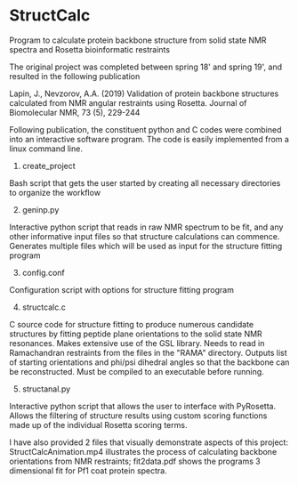 # StructCalc
Program to calculate protein backbone structure from solid state NMR spectra and Rosetta bioinformatic restraints

The original project was completed between spring 18' and spring 19', and resulted in the following publication

Lapin, J., Nevzorov, A.A. (2019) Validation of protein backbone structures calculated from NMR angular restraints using Rosetta. Journal of Biomolecular NMR, 73 (5), 229-244

Following publication, the constituent python and C codes were combined into an interactive software program. The code is easily implemented from a linux command line.

1. create_project

Bash script that gets the user started by creating all necessary directories to organize the workflow

2. geninp.py

Interactive python script that reads in raw NMR spectrum to be fit, and any other informative input files so that structure calculations can commence.
Generates multiple files which will be used as input for the structure fitting program

3. config.conf

Configuration script with options for structure fitting program

4. structcalc.c

C source code for structure fitting to produce numerous candidate structures by fitting peptide plane orientations to the solid state NMR resonances.
Makes extensive use of the GSL library. Needs to read in Ramachandran restraints from the files in the "RAMA" directory. Outputs list of starting orientations 
and phi/psi dihedral angles so that the backbone can be reconstructed. Must be compiled to an executable before running.

5. structanal.py

Interactive python script that allows the user to interface with PyRosetta. Allows the filtering of structure results using custom scoring functions
made up of the individual Rosetta scoring terms.

I have also provided 2 files that visually demonstrate aspects of this project: StructCalcAnimation.mp4 illustrates the process of calculating backbone orientations
from NMR restraints; fit2data.pdf shows the programs 3 dimensional fit for Pf1 coat protein spectra.
